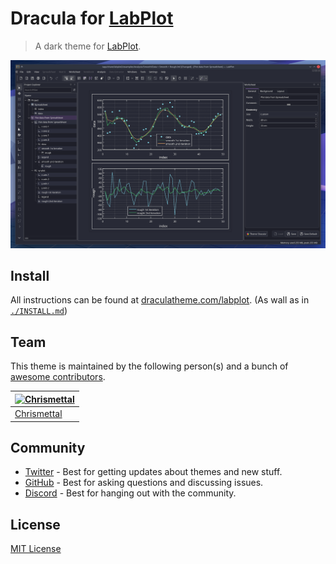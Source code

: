 # Dracula for [LabPlot](https://labplot.kde.org/)

> A dark theme for [LabPlot](https://labplot.kde.org/).

![Screenshot](./screenshot.png)

## Install

All instructions can be found at [draculatheme.com/labplot](https://draculatheme.com/labplot). (As wall as in [`./INSTALL.md`](https://github.com/dracula/labplot/blob/main/INSTALL.md))

## Team

This theme is maintained by the following person(s) and a bunch of [awesome contributors](https://github.com/dracula/gitlab/graphs/contributors).

| [![Chrismettal](https://github.com/chrismettal.png?size=100)](https://github.com/chrismettal)    |
| ------------------------------------------------------------------------------------------------ |
| [Chrismettal](https://github.com/chrismettal)                                                    |

## Community

- [Twitter](https://twitter.com/draculatheme) - Best for getting updates about themes and new stuff.
- [GitHub](https://github.com/dracula/dracula-theme/discussions) - Best for asking questions and discussing issues.
- [Discord](https://draculatheme.com/discord-invite) - Best for hanging out with the community.

## License

[MIT License](./LICENSE)

